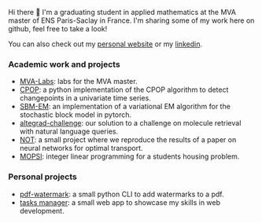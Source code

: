 Hi there 👋 I'm a graduating student in applied mathematics at the MVA master of ENS Paris-Saclay in France. I'm sharing some of my work here on github, feel free to take a look!

You can also check out my [personal website](https://bastienlc.github.io/) or my [linkedin](https://www.linkedin.com/in/bastien-le-chenadec).

### Academic work and projects

* [MVA-Labs](https://github.com/bastienlc/MVA-Labs): labs for the MVA master.
* [CPOP](https://github.com/bastienlc/CPOP): a python implementation of the CPOP algorithm to detect changepoints in a univariate time series.
* [SBM-EM](https://github.com/bastienlc/SBM-EM): an implementation of a variational EM algorithm for the stochastic block model in pytorch.
* [altegrad-challenge](https://github.com/bastienlc/altegrad-challenge): our solution to a challenge on molecule retrieval with natural language queries.
* [NOT](https://github.com/bastienlc/NOT): a small project where we reproduce the results of a paper on neural networks for optimal transport.
* [MOPSI](https://github.com/bastienlc/MOPSI): integer linear programming for a students housing problem.

### Personal projects
* [pdf-watermark](https://github.com/bastienlc/pdf-watermark): a small python CLI to add watermarks to a pdf.
* [tasks manager](https://github.com/bastienlc/tasks_manager): a small web app to showcase my skills in web development.
